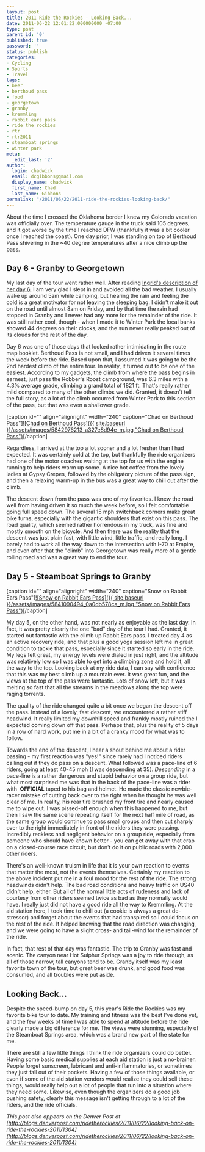 ```yaml
---
layout: post
title: 2011 Ride the Rockies - Looking Back...
date: 2011-06-22 12:01:22.000000000 -07:00
type: post
parent_id: '0'
published: true
password: ''
status: publish
categories:
- Cycling
- Sports
- Travel
tags:
- beer
- berthoud pass
- food
- georgetown
- granby
- kremmling
- rabbit ears pass
- ride the rockies
- rtr
- rtr2011
- steamboat springs
- winter park
meta:
  _edit_last: '2'
author:
  login: chadwick
  email: dcgibbons@gmail.com
  display_name: chadwick
  first_name: Chad
  last_name: Gibbons
permalink: "/2011/06/22/2011-ride-the-rockies-looking-back/"
---
```

About the time I crossed the Oklahoma border I knew my Colorado vacation was officially over. The temperature gauge in the truck said 105 degrees, and it got worse by the time I reached DFW (thankfully it was a bit cooler once I reached the coast). One day prior, I was standing on top of Berthoud Pass shivering in the ~40 degree temperatures after a nice climb up the pass.

## Day 6 - Granby to Georgetown

My last day of the tour went rather well. After reading&nbsp;[Ingrid's description of her day 6](http://blogs.denverpost.com/ridetherockies/2011/06/17/d-d-d-done/1271/), I am very glad I slept in and avoided all the bad weather. I usually wake up around 5am while camping, but hearing the rain and feeling the cold is a great motivator for not leaving the sleeping bag. I didn't make it out on the road until almost 8am on Friday, and by that time the rain had stopped in Granby and I never had any more for the remainder of the ride. It was still rather cool, though - when I made it to Winter Park the local banks showed 44 degrees on their clocks, and the sun never really peaked out of its clouds for the rest of the day.

Day 6 was one of those days that looked rather intimidating in the route map booklet. Berthoud Pass is not small, and I had driven it several times the week before the ride. Based upon that, I assumed it was going to be the 2nd hardest climb of the entire tour. In reality, it turned out to be one of the easiest. According to my gadgets, the climb from where the pass begins in earnest, just pass the Robber's Roost campground, was 6.3 miles with a 4.3% average grade, climbing a grand total of 1821 ft. That's really rather mild compared to many of the other climbs we did. Granted, it doesn't tell the full story, as a lot of the climb occurred from Winter Park to this section of the pass, but that was even a shallower grade.

[caption id="" align="alignright" width="240" caption="Chad on Berthoud Pass"][![Chad on Berthoud Pass]({{ site.baseurl }}/assets/images/5842976213_a327e8d94e_m.jpg "Chad on Berthoud Pass")](http://www.flickr.com/photos/26521676@N00/sets/72157626986987010/)[/caption]

Regardless, I arrived at the top a lot sooner and a lot fresher than I had expected. It was certainly cold at the top, but thankfully the ride organizers had one of the motor coaches waiting at the top for us with the engine running to help riders warm up some. A nice hot coffee from the lovely ladies at Gypsy Crepes, followed by the obligatory picture of the pass sign, and then a relaxing warm-up in the bus was a great way to chill out after the climb.

The descent down from the pass was one of my favorites. I knew the road well from having driven it so much the week before, so I felt comfortable going full speed down. The several 15 mph switchback corners make great bike turns, especially with the gigantic shoulders that exist on this pass. The road quality, which seemed rather horrendous in my truck, was fine and mostly smooth on the bicycle. And then there was the reality that the descent was just plain fast, with little wind, little traffic, and really long. I barely had to work all the way down to the intersection with I-70 at Empire, and even after that the "climb" into Georgetown was really more of a gentle rolling road and was a great way to end the tour.

## Day 5 - Steamboat Springs to Granby

[caption id="" align="alignright" width="240" caption="Snow on Rabbit Ears Pass"][![Snow on Rabbit Ears Pass]({{ site.baseurl }}/assets/images/5841090494_0a0db578ca_m.jpg "Snow on Rabbit Ears Pass")](http://www.flickr.com/photos/26521676@N00/sets/72157626986987010/)[/caption]

My day 5, on the other hand, was not nearly as enjoyable as the last day. In fact, it was pretty clearly the one "bad" day of the tour I had. Granted, it started out fantastic with the climb up Rabbit Ears pass. I treated day 4 as an active recovery ride, and that plus a good yoga session left me in great condition to tackle that pass, especially since it started so early in the ride. My legs felt great, my energy levels were dialed in just right, and the altitude was relatively low so I was able to get into a climbing zone and hold it, all the way to the top. Looking back at my ride data, I can say with confidence that this was my best climb up a mountain ever. It was great fun, and the views at the top of the pass were fantastic. Lots of snow left, but it was melting so fast that all the streams in the meadows along the top were raging torrents.

The quality of the ride changed quite a bit once we began the descent off the pass. Instead of a lovely, fast descent, we encountered a rather stiff headwind. It really limited my downhill speed and frankly mostly ruined the I expected coming down off that pass. Perhaps that, plus the reality of 5 days in a row of hard work, put me in a bit of a cranky mood for what was to follow.

Towards the end of the descent, I hear a shout behind me about a rider passing - my first reaction was "yes!" since rarely had I noticed riders calling out if they do pass on a descent. What followed was a pace-line of 6 riders, going at least 40-45 mph (I was descending at 35).&nbsp;_Descending_ in a pace-line is a rather dangerous and stupid behavior on a group ride, but what most surprised me was that in the back of the pace-line was a rider with&nbsp; **OFFICIAL** taped to his bag and helmet. He made the classic newbie-racer mistake of cutting back over to the right when he thought he was well clear of me. In reality, his rear tire brushed my front tire and nearly caused me to wipe out. I was pissed-off enough when this happened to me, but then I saw the same scene repeating itself for the next half mile of road, as the same group would continue to pass small groups and then cut sharply over to the right immediately in front of the riders they were passing. Incredibly reckless and negligent behavior on a group ride, especially from someone who should have known better - you can get away with that crap on a closed-course race circuit, but don't do it on public roads with 2,000 other riders.

There's an well-known truism in life that it is your own reaction to events that matter the most, not the events themselves. Certainly my reaction to the above incident put me in a foul mood for the rest of the ride. The strong headwinds didn't help. The bad road conditions and heavy traffic on US40 didn't help, either. But all of the normal little acts of rudeness and lack of courtesy from other riders seemed twice as bad as they normally would have. I really just did not have a good ride all the way to Kremmling. At the aid station here, I took time to chill out (a cookie is always a great de-stressor) and forget about the events that had transpired so I could focus on the rest of the ride. It helped knowing that the road direction was changing, and we were going to have a slight cross- and tail-wind for the remainder of the ride.

In fact, that rest of that day was fantastic. The trip to Granby was fast and scenic. The canyon near Hot Sulphur Springs was a joy to ride through, as all of those narrow, tall canyons tend to be. Granby itself was my least favorite town of the tour, but great beer was drunk, and good food was consumed, and all troubles were put aside.

## Looking Back...

Despite the speed-bump on day 5, this year's Ride the Rockies was my favorite bike tour to date. My training and fitness was the best I've done yet, and the few weeks of time I was able to spend at altitude before the ride clearly made a big difference for me. The views were stunning, especially of the Steamboat Springs area, which was a brand new part of the state for me.

There are still a few little things I think the ride organizers could do better. Having some basic medical supplies at each aid station is just a no-brainer. People forget sunscreen, lubricant and anti-inflammatories, or sometimes they just fall out of their pockets. Having a few of those things available, or even if some of the aid station vendors would realize they could sell these things, would really help out a lot of people that run into a situation where they need some. Likewise, even though the organizers do a good job pushing safety, clearly this message isn't getting through to a lot of the riders, and the ride officials.

_This post also appears on the Denver Post at [http://blogs.denverpost.com/ridetherockies/2011/06/22/looking-back-on-ride-the-rockies-2011/1304](http://blogs.denverpost.com/ridetherockies/2011/06/22/looking-back-on-ride-the-rockies-2011/1304)_

